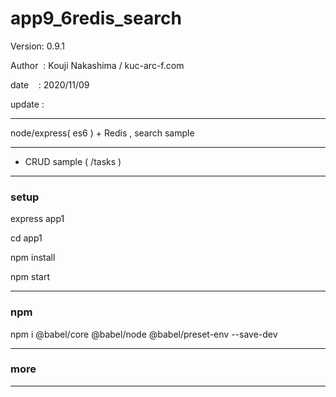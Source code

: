 ﻿# app9_6redis_search

 Version: 0.9.1

 Author  : Kouji Nakashima / kuc-arc-f.com

 date    : 2020/11/09

 update :

***

node/express( es6 ) + Redis ,  search sample

***
* CRUD sample ( /tasks )

***
### setup
express app1

cd app1

npm install

npm start

***
### npm

npm i @babel/core @babel/node @babel/preset-env --save-dev

***
### more



***

